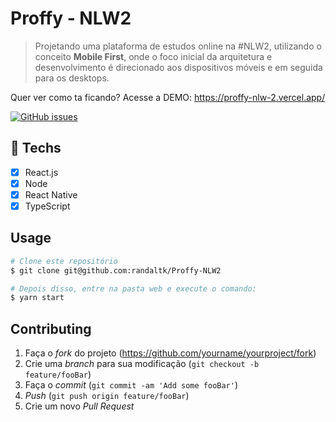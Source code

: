 # Proffy - NLW2
> Projetando uma plataforma de estudos online na #NLW2, utilizando o conceito <strong>Mobile First</strong>, onde o foco inicial da arquitetura e desenvolvimento é direcionado aos dispositivos móveis e em seguida para os desktops.

Quer ver como ta ficando? Acesse a DEMO: https://proffy-nlw-2.vercel.app/

<a href="https://github.com/omariosouto/flappy-bird-devsoutinho/issues"><img alt="GitHub issues" src="https://img.shields.io/github/issues/omariosouto/flappy-bird-devsoutinho?label=Randal%20TK"></a>

## :hammer:  Techs

- [x] React.js
- [x] Node
- [x] React Native
- [x] TypeScript

## Usage

```bash
# Clone este repositório
$ git clone git@github.com:randaltk/Proffy-NLW2

# Depois disso, entre na pasta web e execute o comando:
$ yarn start
```

## Contributing

1. Faça o _fork_ do projeto (<https://github.com/yourname/yourproject/fork>)
2. Crie uma _branch_ para sua modificação (`git checkout -b feature/fooBar`)
3. Faça o _commit_ (`git commit -am 'Add some fooBar'`)
4. _Push_ (`git push origin feature/fooBar`)
5. Crie um novo _Pull Request_

[npm-image]: https://img.shields.io/npm/v/datadog-metrics.svg?style=flat-square
[npm-url]: https://npmjs.org/package/datadog-metrics
[npm-downloads]: https://img.shields.io/npm/dm/datadog-metrics.svg?style=flat-square
[travis-image]: https://img.shields.io/travis/dbader/node-datadog-metrics/master.svg?style=flat-square
[travis-url]: https://travis-ci.org/dbader/node-datadog-metrics
[wiki]: https://github.com/seunome/seuprojeto/wiki
[Randaltk]:https://img.shields.io/github/issues/omariosouto/flappy-bird-devsoutinho?label=Randal%20TK
